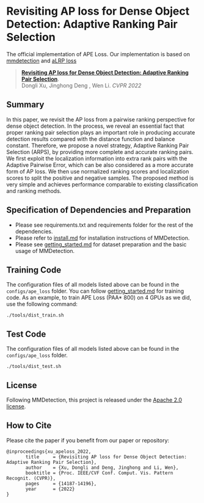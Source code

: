 # Revisiting AP loss for Dense Object Detection: Adaptive Ranking Pair Selection

The official implementation of APE Loss. Our implementation is based on [mmdetection](https://github.com/open-mmlab/mmdetection) and [aLRP loss](https://arxiv.org/abs/2009.13592)

> [**Revisiting AP loss for Dense Object Detection: Adaptive Ranking Pair Selection**](https://openaccess.thecvf.com/content/CVPR2022/html/Xu_Revisiting_AP_Loss_for_Dense_Object_Detection_Adaptive_Ranking_Pair_CVPR_2022_paper.html).            
> Dongli Xu, Jinghong Deng , Wen Li.
> *CVPR 2022*


## Summary

In this paper, we revisit the AP loss from a pairwise ranking perspective for dense object detection.
In the process, we reveal an essential fact that proper ranking pair selection plays an important role in producing accurate detection results compared with the distance function and balance constant.
Therefore, we propose a novel strategy, Adaptive Ranking Pair Selection (ARPS), by providing more complete and accurate ranking pairs.
We first exploit the localization information into extra rank pairs with the Adaptive Pairwise Error, which can be also considered as a more accurate form of AP loss.
We then use normalized ranking scores and localization scores to split the positive and negative samples.
The proposed method is very simple and achieves performance comparable to existing classification and ranking methods.


## Specification of Dependencies and Preparation

- Please see requirements.txt and requirements folder for the rest of the dependencies.
- Please refer to [install.md](docs/install.md) for installation instructions of MMDetection.
- Please see [getting_started.md](docs/getting_started.md) for dataset preparation and the basic usage of MMDetection.


## Training Code
The configuration files of all models listed above can be found in the `configs/ape_loss` folder. You can follow [getting_started.md](docs/getting_started.md) for training code. As an example, to train APE Loss (PAA* 800) on 4 GPUs as we did, use the following command:

```
./tools/dist_train.sh
```


## Test Code
The configuration files of all models listed above can be found in the `configs/ape_loss` folder.

```
./tools/dist_test.sh
```

## License
Following MMDetection, this project is released under the [Apache 2.0 license](LICENSE).


## How to Cite

Please cite the paper if you benefit from our paper or repository:
```
@inproceedings{xu_apeloss_2022,
       title     = {Revisiting AP loss for Dense Object Detection: Adaptive Ranking Pair Selection},
       author    = {Xu, Dongli and Deng, Jinghong and Li, Wen},
       booktitle = {Proc. IEEE/CVF Conf. Comput. Vis. Pattern Recognit. (CVPR)},
       pages     = {14187-14196},
       year      = {2022}
}
```